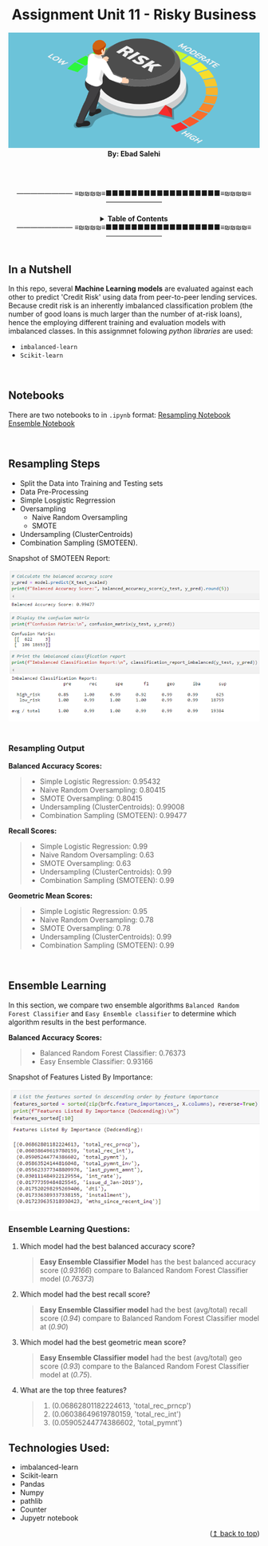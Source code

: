 <div id="top"></div>

<h1 align="center">Assignment Unit 11 - Risky Business</h1>

<div align="center">    
    <section><img src="Images/risky1.png"/></section>
    <section> <b>By: Ebad Salehi </b> </section>
</div>

<br><br>
<div align="center">
———————— ≡₪₪₪₪≡■■■■■■■■■■■■■■■■■■≡₪₪₪₪≡ ————————
<br><br>
<!-- TABLE OF CONTENTS -->
<details align="center">
  <summary> <b>Table of Contents</b></summary>
  <ul>
        <li><a href="#in-a-nutshell"> In a Nutshell</a> </li>   
        <li><a href="#files">Notebooks</a></li>
        <li><a href="#resampling"> Resampling Steps and Output</a></li>
        <li><a href="#ensemble">Ensemble Learning</a></li>  
        <li><a href="#tech">Technologies Used</a></li>    
  </ul>
</details>
———————— ≡₪₪₪₪≡■■■■■■■■■■■■■■■■■■≡₪₪₪₪≡ ————————
</div>
<br>


<div id="in-a-nutshell">

<h2> In a Nutshell </h2>
In this repo, several <b>Machine Learning models</b> are evaluated against each other to predict 'Credit Risk' using data from peer-to-peer lending services.
Because credit risk is an inherently imbalanced classification problem (the number of good loans is much larger than the number of at-risk loans), hence the employing different training and evaluation models with imbalanced classes. In this assignmnet folowing <i>python libraries</i> are used:

 - `imbalanced-learn`
 - `Scikit-learn` 

</div>
<br>

<div id="files">

<h2> Notebooks </h2>
    
There are two notebooks to in `.ipynb` format:
[Resampling Notebook](/credit_risk_resampling.ipynb)
[Ensemble Notebook](/credit_risk_ensemble.ipynb)

</div>
<br>

<div id="resampling">

<h2> Resampling Steps </h2>
 
 - Split the Data into Training and Testing sets
 - Data Pre-Processing
 - Simple Losgistic Regrression
 - Oversampling 
	 - Naive Random Oversampling
	 - SMOTE
 - Undersampling (ClusterCentroids)
 - Combination Sampling (SMOTEEN).

<p> Snapshot of SMOTEEN Report: </p>
<div align="center">    
    <img src="Images/smoteen-report.PNG"/>
</div>
<br>
	
<h3> Resampling Output </h3>

**Balanced Accuracy Scores:**    
> - Simple Logistic Regression: 0.95432
> -   Naive Random Oversampling: 0.80415
> -   SMOTE Oversampling: 0.80415
> -   Undersampling (ClusterCentroids): 0.99008
> -   Combination Sampling (SMOTEEN): 0.99477

**Recall Scores:**
> -   Simple Logistic Regression: 0.99
> -   Naive Random Oversampling: 0.63
> -   SMOTE Oversampling: 0.63
> -   Undersampling (ClusterCentroids): 0.99
> -   Combination Sampling (SMOTEEN): 0.99

**Geometric Mean Scores:**
> -   Simple Logistic Regression: 0.95
> -   Naive Random Oversampling: 0.78
> -   SMOTE Oversampling: 0.78
> -   Undersampling (ClusterCentroids): 0.99
> -   Combination Sampling (SMOTEEN): 0.99

</div>
<br>

<div id="ensemble">

<h2> Ensemble Learning </h2>

In this section, we compare two ensemble algorithms `Balanced Random Forest Classifier` and `Easy Ensemble classifier` to determine which algorithm results in the best performance. 
    
**Balanced Accuracy Scores:**
> - Balanced Random Forest Classifier: 0.76373
> - Easy Ensemble Classifier: 0.93166

<p> Snapshot of Features Listed By Importance: </p>
  <div align="center">    
    <img src="Images/features_list.PNG"/>
  </div>  

<h3>Ensemble Learning Questions:</h3>
    
1. Which model had the best balanced accuracy score?

    >**Easy Ensemble Classifier Model** has the best balanced accuracy score (*0.93166*) compare to Balanced Random Forest Classifier model (*0.76373*)

2. Which model had the best recall score?

    >**Easy Ensemble Classifier model** had the best (avg/total) recall score (*0.94*) compare to Balanced Random Forest Classifier model at (*0.90*)
3. Which model had the best geometric mean score?

    >**Easy Ensemble Classifier model** had the best (avg/total) geo score (*0.93*) compare to the Balanced Random Forest Classifier model at (*0.75*).

4. What are the top three features?

	 >1. (0.06862801182224613, 'total_rec_prncp')
	 >2. (0.06038649619780159, 'total_rec_int')
	 >3. (0.05905244774386602, 'total_pymnt')
</div>


<div id="tech">
	
<h2> Technologies Used: </h2>
	
   - imbalanced-learn
   - Scikit-learn
   - Pandas
   - Numpy
   - pathlib
   - Counter  
   - Jupyetr notebook

</div>

<div align="right">(<a href="#top">↥ back to top</a>)</div>
<br/>
